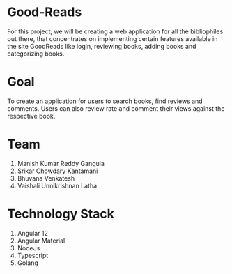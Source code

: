 # Good-Reads
For this project, we will be creating a web application for all the bibliophiles out there, that concentrates on implementing certain features available in the site GoodReads like login, reviewing books, adding books and categorizing books.

# Goal
  To create an application for users to search books, find reviews and comments. Users can also review rate and comment their views against the respective book.

# Team
  1. Manish Kumar Reddy Gangula
  2. Srikar Chowdary Kantamani
  3. Bhuvana Venkatesh
  4. Vaishali Unnikrishnan Latha

# Technology Stack 
  1. Angular 12
  2. Angular Material
  3. NodeJs 
  4. Typescript
  5. Golang
